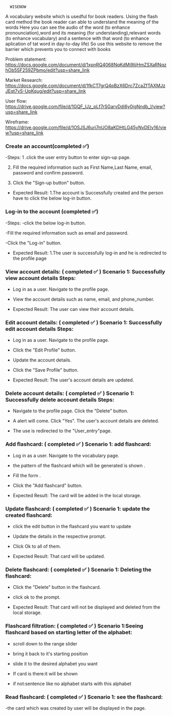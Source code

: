       WISENOW
 A vocabulary website which is usedful for book readers.
 Using the flash card method the book reader can able to understand the meaning of the words
 Here you can see the audio of the word (to enhance pronounciation),word and its meaning (for understanding),relevant words (to enhance vocabulary) and a sentence with that word (to enhance aplication of tat word in day-to-day life)
 So use this website to remove the barrier which prevents you to connect with books
  
Problem statement: https://docs.google.com/document/d/1xpnRQ4068NqKdMi9ljjHmZSXaRNqzhOb5SF259ZPbmo/edit?usp=share_link

Market Research: https://docs.google.com/document/d/1fkCT7grQ4pBzX6Drc7ZcaZfTAXMJzJEqt7vS-UpKqug/edit?usp=share_link

User flow: https://drive.google.com/file/d/1GQF_IJz_pLf7rSGarvDdi6y0igNndb_l/view?usp=share_link

Wireframe: https://drive.google.com/file/d/1OSJSJ6uri7nUO8aKDHtLG45yNvDElv16/view?usp=share_link


### Create an account(completed :white_check_mark:)
-Steps:
 1 .click the user entry button to enter sign-up page.
 
 2. Fill the required information such as First Name,Last Name, email, password and confirm password.

 3. Click the "Sign-up button" button.
 - Expected Result:
  1.The account is Successfully created and the person have to click the below log-in button.

### Log-in to the account (completed :white_check_mark:)
-Steps:
 -click the below log-in button.
 
 -Fill the required information such as email and password.
 
 -Click the "Log-in" button.
 
 - Expected Result:
  1.The user is successfully log-in and he is redirected to the profile page

### View account details: ( completed ✅ ) Scenario 1: Successfully view account details Steps:

- Log in as a user. Navigate to the profile page.

- View the account details such as name, email, and phone_number.

- Expected Result: The user can view their account details.

### Edit account details: ( completed ✅ ) Scenario 1: Successfully edit account details Steps:

- Log in as a user. Navigate to the profile page. 

- Click the "Edit Profile" button.
 
- Update the account details.
 
- Click the "Save Profile" button.
 
- Expected Result: The user's account details are updated.

### Delete account details: ( completed ✅ ) Scenario 1: Successfully delete account details Steps:

- Navigate to the profile page. Click the "Delete" button. 

- A alert will come. Click "Yes". The user's account details are deleted. 

- The use is redirected to the "User_entry"page.


### Add flashcard: ( completed ✅ ) Scenario 1: add flashcard:

- Log in as a user. Navigate to the vocabulary page. 

- the pattern of the flashcard which will be generated is shown  .
 
- Fill the form .
 
- Click the "Add flashcard" button.
 
- Expected Result: The card will be added in the local storage.


### Update flashcard: ( completed ✅ ) Scenario 1: update the created flashcard:

- click the edit button in the flashcard you want to update
 
- Update the details in the respective prompt.
 
- Click Ok to all of them.
 
- Expected Result: That card will be updated.


### Delete  flashcard: ( completed ✅ ) Scenario 1: Deleting the flashcard:

- Click the "Delete" button in the flashcard.
 
- click ok to the prompt.
 
- Expected Result: That card will not be displayed and deleted from the local storage. 

### Flashcard filtration: ( completed ✅ ) Scenario 1:Seeing flashcard based on starting letter of the alphabet:

- scroll down to the range slider

- bring it back to it's starting position 
 
- slide it to the desired alphabet you want 
 
- If card is there:it will be shown
 
- if not:sentence like no alphabet starts with this alphabet

### Read flashcard: ( completed ✅ ) Scenario 1: see the flashcard:

-the card which was created by user will be displayed in the page.
